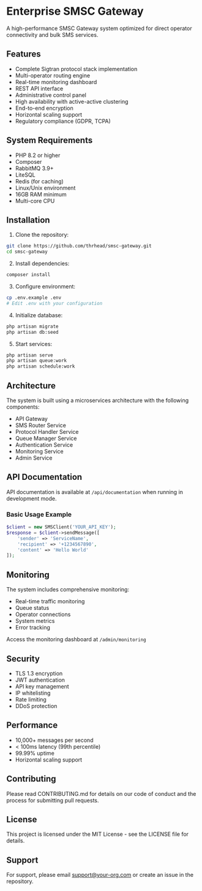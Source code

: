 # Enterprise SMSC Gateway

A high-performance SMSC Gateway system optimized for direct operator connectivity and bulk SMS services.

## Features

- Complete Sigtran protocol stack implementation
- Multi-operator routing engine
- Real-time monitoring dashboard
- REST API interface
- Administrative control panel
- High availability with active-active clustering
- End-to-end encryption
- Horizontal scaling support
- Regulatory compliance (GDPR, TCPA)

## System Requirements

- PHP 8.2 or higher
- Composer
- RabbitMQ 3.9+
- LiteSQL
- Redis (for caching)
- Linux/Unix environment
- 16GB RAM minimum
- Multi-core CPU

## Installation

1. Clone the repository:
```bash
git clone https://github.com/thrhead/smsc-gateway.git
cd smsc-gateway
```

2. Install dependencies:
```bash
composer install
```

3. Configure environment:
```bash
cp .env.example .env
# Edit .env with your configuration
```

4. Initialize database:
```bash
php artisan migrate
php artisan db:seed
```

5. Start services:
```bash
php artisan serve
php artisan queue:work
php artisan schedule:work
```

## Architecture

The system is built using a microservices architecture with the following components:

- API Gateway
- SMS Router Service
- Protocol Handler Service
- Queue Manager Service
- Authentication Service
- Monitoring Service
- Admin Service

## API Documentation

API documentation is available at `/api/documentation` when running in development mode.

### Basic Usage Example

```php
$client = new SMSClient('YOUR_API_KEY');
$response = $client->sendMessage([
    'sender' => 'ServiceName',
    'recipient' => '+1234567890',
    'content' => 'Hello World'
]);
```

## Monitoring

The system includes comprehensive monitoring:

- Real-time traffic monitoring
- Queue status
- Operator connections
- System metrics
- Error tracking

Access the monitoring dashboard at `/admin/monitoring`

## Security

- TLS 1.3 encryption
- JWT authentication
- API key management
- IP whitelisting
- Rate limiting
- DDoS protection

## Performance

- 10,000+ messages per second
- < 100ms latency (99th percentile)
- 99.99% uptime
- Horizontal scaling support

## Contributing

Please read CONTRIBUTING.md for details on our code of conduct and the process for submitting pull requests.

## License

This project is licensed under the MIT License - see the LICENSE file for details.

## Support

For support, please email support@your-org.com or create an issue in the repository. 

